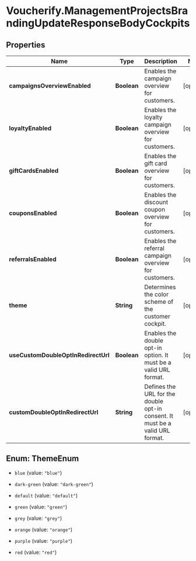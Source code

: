 # Voucherify.ManagementProjectsBrandingUpdateResponseBodyCockpits

## Properties

Name | Type | Description | Notes
------------ | ------------- | ------------- | -------------
**campaignsOverviewEnabled** | **Boolean** | Enables the campaign overview for customers. | [optional] 
**loyaltyEnabled** | **Boolean** | Enables the loyalty campaign overview for customers. | [optional] 
**giftCardsEnabled** | **Boolean** | Enables the gift card overview for customers. | [optional] 
**couponsEnabled** | **Boolean** | Enables the discount coupon overview for customers. | [optional] 
**referralsEnabled** | **Boolean** | Enables the referral campaign overview for customers. | [optional] 
**theme** | **String** | Determines the color scheme of the customer cockpit. | [optional] 
**useCustomDoubleOptInRedirectUrl** | **Boolean** | Enables the double opt-in option. It must be a valid URL format. | [optional] 
**customDoubleOptInRedirectUrl** | **String** | Defines the URL for the double opt-in consent. It must be a valid URL format. | [optional] 



## Enum: ThemeEnum


* `blue` (value: `"blue"`)

* `dark-green` (value: `"dark-green"`)

* `default` (value: `"default"`)

* `green` (value: `"green"`)

* `grey` (value: `"grey"`)

* `orange` (value: `"orange"`)

* `purple` (value: `"purple"`)

* `red` (value: `"red"`)




